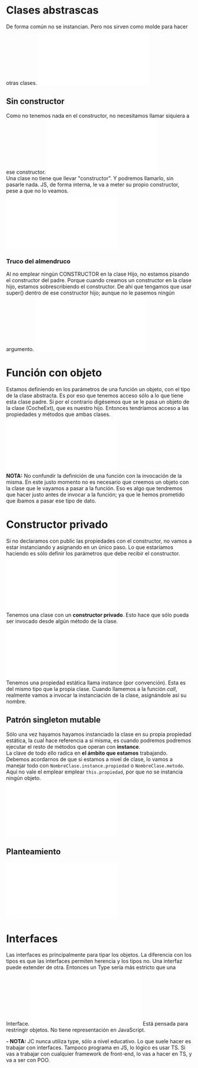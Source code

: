 # Clases abstrascas
De forma común no se instancian. Pero nos sirven como molde para hacer otras clases.
![ED2025-05-20_09.27.02|300](ED2025-05-20_09.27.02.md)   
## Sin constructor
Como no tenemos nada en el constructor, no necesitamos llamar siquiera a ese constructor.
![ED2025-05-20_09.36.45|350](ED2025-05-20_09.36.45.md)  
Una clase no tiene que llevar "constructor". Y podremos llamarlo, sin pasarle nada. JS, de forma interna, le va a meter su propio constructor, pese a que no lo veamos.   
![ED2025-05-20_09.42.51|350](ED2025-05-20_09.42.51.md)   
### **Truco del almendruco**   
Al no emplear ningún CONSTRUCTOR en la clase Hijo, no estamos pisando el constructor del padre. Porque cuando creamos un constructor en la clase hijo, estamos sobrescribiendo el constructor. De ahí que tengamos que usar super() dentro de ese constructor hijo; aunque no le pasemos ningún argumento.
![ED2025-05-20_09.59.45](ED2025-05-20_09.59.45.md)   
# Función con objeto  
Estamos definiendo en los parámetros de una función un objeto, con el tipo de la clase abstracta. Es por eso que tenemos acceso sólo a lo que tiene esta clase padre. Si por el contrario digésemos que se le pasa un objeto de la clase (CocheExt), que es nuestro hijo. Entonces tendríamos acceso a las propiedades y métodos que ambas clases.    
![ED2025-05-20_11.00.46](ED2025-05-20_11.00.46.md)   
**NOTA:** No confundir la definición de una función con la invocación de la misma. En este justo momento no es necesario que creemos un objeto con la clase que le vayamos a pasar a la función. Eso es algo que tendremos que hacer justo antes de invocar a la función; ya que le hemos prometido que íbamos a pasar ese tipo de dato.

# Constructor privado  
Si no declaramos con public las propiedades con el constructor, no vamos a estar instanciando y asignando en un único paso. Lo que estaríamos haciendo es sólo definir los parámetros que debe recibir el constructor.
![ED2025-05-20_12.02.05|500](ED2025-05-20_12.02.05.md)   
Tenemos una clase con un **constructor privado**. Esto hace que sólo pueda ser invocado desde algún método de la clase.     
![ED2025-05-20_17.31.22|600](ED2025-05-20_17.31.22.md)   
Tenemos una propiedad estática llama instance (por convención). Esta es del mismo tipo que la propia clase. Cuando llamemos a la función *call*, realmente vamos a invocar la instanciación de la clase, asignándole así su nombre.
## Patrón singleton mutable   
Sólo una vez hayamos hayamos instanciado la clase en su propia propiedad estática, la cual hace referencia a sí misma, es cuando podremos podremos ejecutar el resto de métodos que operan con **instance**.   
La clave de todo ello radica en **el ámbito que estamos** trabajando. Debemos acordarnos de que si estamos a nivel de clase, lo vamos a manejar todo con `NombreClase.instance.propiedad` o `NombreClase.metodo`. Aquí no vale el emplear emplear `this.propiedad`, por que no se instancia ningún objeto.   
![ED2025-05-20_16.59.10|450](ED2025-05-20_16.59.10.md)

## Planteamiento
![ED2025-05-20_13.13.00|350](ED2025-05-20_13.13.00.md)   

# Interfaces
Las interfaces es principalmente para tipar los objetos. La diferencia con los tipos es que las interfaces permiten herencia y los tipos no. Una interfaz puede extender de otra. Entonces un Type sería más estricto que una Interface.
![ED2025-05-20_14.11.06|650](ED2025-05-20_14.11.06.md)
Está pensada para restringir objetos. No tiene representación en JavaScript.

**- NOTA:**  JC nunca utiliza type, sólo a nivel educativo. Lo que suele hacer es trabajar con interfaces. Tampoco programa en JS, lo lógico es usar TS. Si vas a trabajar con cualquier framework de front-end, lo vas a hacer en TS, y va a ser con POO.



